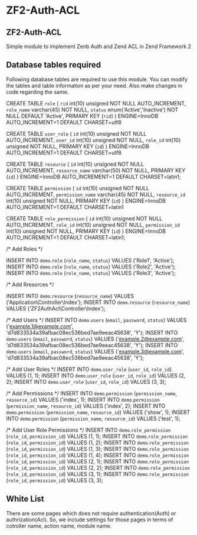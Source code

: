 ZF2-Auth-ACL
============

ZF2-Auth-ACL
------------
Simple module to implement Zenb Auth and Zend ACL in Zend Framework 2


Database tables required
------------------------

Following database tables are required to use this module. You can modify the tables and table information as per your need. Also make changes in code regarding the same.


CREATE TABLE `role` (
  `rid` int(10) unsigned NOT NULL AUTO_INCREMENT,
  `role_name` varchar(45) NOT NULL,
  `status` enum('Active','Inactive') NOT NULL DEFAULT 'Active',
  PRIMARY KEY (`rid`)
) ENGINE=InnoDB AUTO_INCREMENT=1 DEFAULT CHARSET=utf8

CREATE TABLE `user_role` (
  `id` int(10) unsigned NOT NULL AUTO_INCREMENT,
  `user_id` int(10) unsigned NOT NULL,
  `role_id` int(10) unsigned NOT NULL,
  PRIMARY KEY (`id`)
) ENGINE=InnoDB AUTO_INCREMENT=1 DEFAULT CHARSET=utf8

CREATE TABLE `resource` (
  `id` int(10) unsigned NOT NULL AUTO_INCREMENT,
  `resource_name` varchar(50) NOT NULL,
  PRIMARY KEY (`id`)
) ENGINE=InnoDB AUTO_INCREMENT=1 DEFAULT CHARSET=latin1;

CREATE TABLE `permission` (
  `id` int(10) unsigned NOT NULL AUTO_INCREMENT,
  `permission_name` varchar(45) NOT NULL,
  `resource_id` int(10) unsigned NOT NULL,
  PRIMARY KEY (`id`)
) ENGINE=InnoDB AUTO_INCREMENT=1 DEFAULT CHARSET=latin1

CREATE TABLE `role_permission` (
  `id` int(10) unsigned NOT NULL AUTO_INCREMENT,
  `role_id` int(10) unsigned NOT NULL,
  `permission_id` int(10) unsigned NOT NULL,
  PRIMARY KEY (`id`)
) ENGINE=InnoDB AUTO_INCREMENT=1 DEFAULT CHARSET=latin1;


/* Add Roles */

INSERT INTO `demo`.`role` (`role_name`, `status`) VALUES ('Role1', 'Active');
INSERT INTO `demo`.`role` (`role_name`, `status`) VALUES ('Role2', 'Active');
INSERT INTO `demo`.`role` (`role_name`, `status`) VALUES ('Role3', 'Active');

/* Add Rresorces */

INSERT INTO `demo`.`resource` (`resource_name`) VALUES ('Application\\Controller\\Index');
INSERT INTO `demo`.`resource` (`resource_name`) VALUES ('ZF2AuthAcl\\Controller\\Index');

/* Add Users */
INSERT INTO `demo`.`users` (`email`, `password`, `status`) VALUES ('example.1@example.com', 'd7d833534a39afbac08ec536bed7ae9eeac45638', 'Y');
INSERT INTO `demo`.`users` (`email`, `password`, `status`) VALUES ('example.2@example.com', 'd7d833534a39afbac08ec536bed7ae9eeac45638', 'Y');
INSERT INTO `demo`.`users` (`email`, `password`, `status`) VALUES ('example.3@example.com', 'd7d833534a39afbac08ec536bed7ae9eeac45638', 'Y');

/* Add User Roles */
INSERT INTO `demo`.`user_role` (`user_id`, `role_id`) VALUES (1, 1);
INSERT INTO `demo`.`user_role` (`user_id`, `role_id`) VALUES (2, 2);
INSERT INTO `demo`.`user_role` (`user_id`, `role_id`) VALUES (3, 3);

/* Add Permissions */
INSERT INTO `demo`.`permission` (`permission_name`, `resource_id`) VALUES ('index', 1);
INSERT INTO `demo`.`permission` (`permission_name`, `resource_id`) VALUES ('index', 2);
INSERT INTO `demo`.`permission` (`permission_name`, `resource_id`) VALUES ('show', 1);
INSERT INTO `demo`.`permission` (`permission_name`, `resource_id`) VALUES ('test', 1);

/* Add User Role Permissions */
INSERT INTO `demo`.`role_permission` (`role_id`, `permission_id`) VALUES (1, 1);
INSERT INTO `demo`.`role_permission` (`role_id`, `permission_id`) VALUES (1, 2);
INSERT INTO `demo`.`role_permission` (`role_id`, `permission_id`) VALUES (1, 3);
INSERT INTO `demo`.`role_permission` (`role_id`, `permission_id`) VALUES (1, 4);
INSERT INTO `demo`.`role_permission` (`role_id`, `permission_id`) VALUES (2, 1);
INSERT INTO `demo`.`role_permission` (`role_id`, `permission_id`) VALUES (2, 2);
INSERT INTO `demo`.`role_permission` (`role_id`, `permission_id`) VALUES (3, 1);
INSERT INTO `demo`.`role_permission` (`role_id`, `permission_id`) VALUES (3, 3);

White List
----------

There are some pages which does not require authentication(Auth) or authrization(Acl). So, we include settings for those pages in terms of cotroller name, action name, module name.
